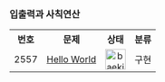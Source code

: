 ### 입출력과 사칙연산

<table>
    <tr>
        <th style="text-align: center">번호</th>
        <th style="text-align: center">문제</th>
        <th style="text-align: center">상태</th>
        <th style="text-align: center">분류</th>
    </tr>
    <tr>
        <td align="center">2557</td>
        <td align="center"><a href="https://www.acmicpc.net/problem/2557">Hello World</a></td>
        <td align="center"><a href="https://github.com/imyoi/DailyAlgorithm/tree/master/src/main/java/baekjoon/step1/Step1.java"><img width="36" alt="baekjoon_2" src="https://user-images.githubusercontent.com/104837715/172054906-2b63433e-01bd-4a86-8824-0805e31c6fed.png"></a>
</td>
        <td align="center">구현</td>
    </tr>
</table>